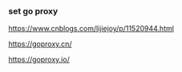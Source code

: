 ### set go proxy

https://www.cnblogs.com/lijiejoy/p/11520944.html

https://goproxy.cn/

https://goproxy.io/